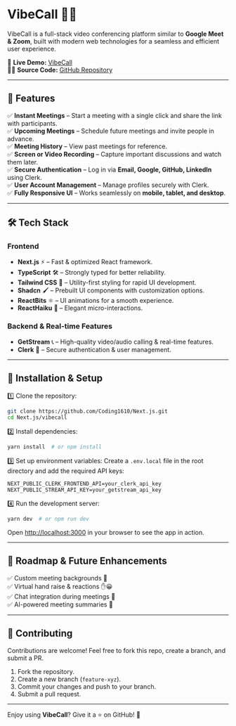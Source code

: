 # VibeCall 🎥🚀

VibeCall is a full-stack video conferencing platform similar to **Google Meet & Zoom**, built with modern web technologies for a seamless and efficient user experience. 

🔗 **Live Demo:** [VibeCall](https://vibecalll.vercel.app/)  
👨‍💻 **Source Code:** [GitHub Repository](https://github.com/Coding1610/Next.js/tree/main/vibecall)  

---

## 🌟 Features

✅ **Instant Meetings** – Start a meeting with a single click and share the link with participants.  
✅ **Upcoming Meetings** – Schedule future meetings and invite people in advance.  
✅ **Meeting History** – View past meetings for reference.  
✅ **Screen or Video Recording** – Capture important discussions and watch them later.  
✅ **Secure Authentication** – Log in via **Email, Google, GitHub, LinkedIn** using Clerk.  
✅ **User Account Management** – Manage profiles securely with Clerk.  
✅ **Fully Responsive UI** – Works seamlessly on **mobile, tablet, and desktop**.  

---

## 🛠️ Tech Stack

### **Frontend**
- **Next.js** ⚡ – Fast & optimized React framework.
- **TypeScript** 🛠️ – Strongly typed for better reliability.
- **Tailwind CSS** 🎨 – Utility-first styling for rapid UI development.
- **Shadcn** 🖌️ – Prebuilt UI components with customization options.
- **ReactBits** ⚛️ – UI animations for a smooth experience.
- **ReactHaiku** 💫 – Elegant micro-interactions.

### **Backend & Real-time Features**
- **GetStream** 📞 – High-quality video/audio calling & real-time features.
- **Clerk** 🔐 – Secure authentication & user management.

---

## 🚀 Installation & Setup

1️⃣ Clone the repository:
```sh
git clone https://github.com/Coding1610/Next.js.git
cd Next.js/vibecall
```

2️⃣ Install dependencies:
```sh
yarn install  # or npm install
```

3️⃣ Set up environment variables:
Create a `.env.local` file in the root directory and add the required API keys:
```env
NEXT_PUBLIC_CLERK_FRONTEND_API=your_clerk_api_key
NEXT_PUBLIC_STREAM_API_KEY=your_getstream_api_key
```

4️⃣ Run the development server:
```sh
yarn dev  # or npm run dev
```
Open [http://localhost:3000](http://localhost:3000) in your browser to see the app in action.

---

## 🎯 Roadmap & Future Enhancements

✅ Custom meeting backgrounds 🎨  
✅ Virtual hand raise & reactions ✋😀  
✅ Chat integration during meetings 💬  
✅ AI-powered meeting summaries 📜  

---

## 🤝 Contributing

Contributions are welcome! Feel free to fork this repo, create a branch, and submit a PR.

1. Fork the repository.
2. Create a new branch (`feature-xyz`).
3. Commit your changes and push to your branch.
4. Submit a pull request.

---

Enjoy using **VibeCall**? Give it a ⭐ on GitHub! 🚀
